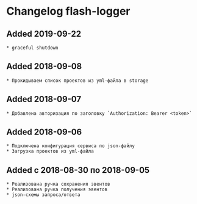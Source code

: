 # Changelog flash-logger

## Added 2019-09-22
    * graceful shutdown

## Added 2018-09-08
    * Прокидываем список проектов из yml-файла в storage

## Added 2018-09-07
    * Добавлена авторизация по заголовку `Authorization: Bearer <token>`

## Added 2018-09-06
    * Подключена конфигурация сервиса по json-файлу
    * Загрузка проектов из yml-файла

## Added с 2018-08-30 по 2018-09-05
    * Реализована ручка сохранения эвентов
    * Реализована ручка получения эвентов
    * json-схемы запроса/ответа
